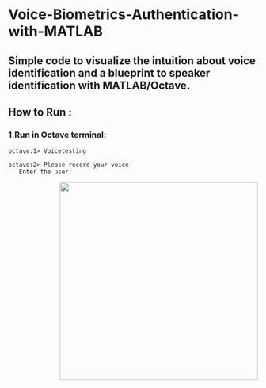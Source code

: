 # Voice-Biometrics-Authentication-with-MATLAB
Simple code to visualize the intuition about voice identification and a blueprint to speaker identification with MATLAB/Octave.
---
## How to Run :
 ### 1.Run in Octave terminal:
  ```octave:1> Voicetesting ```
   ```
   octave:2> Please record your voice
      Enter the user:
  ```
 <img src="https://github.com/dz07/Voice-Biometrics-Authentication-with-MATLAB/blob/master/Soundcapt.PNG" width="400" img align="right">
